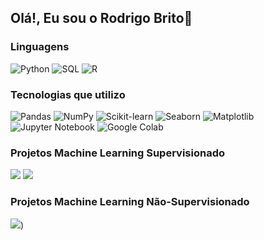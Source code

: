 ## Olá!, Eu sou o Rodrigo Brito👋  

### Linguagens

![Python](https://img.shields.io/badge/-Python-000?&logo=Python)
![SQL](https://img.shields.io/badge/-SQL-000?&logo=MySQL)
![R](https://img.shields.io/badge/-R-000?&logo=R&logoColor=Blue)

### Tecnologias que utilizo

![Pandas](https://img.shields.io/badge/-Pandas-000?&logo=pandas)
![NumPy](https://img.shields.io/badge/-NumPy-000?&logo=numpy)
![Scikit-learn](https://img.shields.io/badge/-Scikit--learn-000?&logo=scikit-learn)
![Seaborn](https://img.shields.io/badge/-Seaborn-000?&logo=seaborn)
![Matplotlib](https://img.shields.io/badge/-Matplotlib-000?&logo=matplotlib)
![Jupyter Notebook](https://img.shields.io/badge/-Jupyter%20Notebook-000?&logo=jupyter)
![Google Colab](https://img.shields.io/badge/-Google%20Colab-000?&logo=googlecolab)

### Projetos Machine Learning Supervisionado

[![](https://img.shields.io/badge/🧬%20Câncer%20de%20Mama-000?style=for-the-badge)](https://github.com/Rd-Brito13/Classificacao-do-cancer-de-mama)
[![](https://img.shields.io/badge/📊%20Seguro%20de%20Saúde-000?style=for-the-badge)](https://github.com/Rd-Brito13/Previsao-de-custos-de-seguro-de-saude)

### Projetos Machine Learning Não-Supervisionado

[![](https://img.shields.io/badge/🍷%20Agrupamento%20de%20Vinhos-000?style=for-the-badge)](https://github.com/Rd-Brito13/Projeto-WineChem))


</div>
 <br>
 
